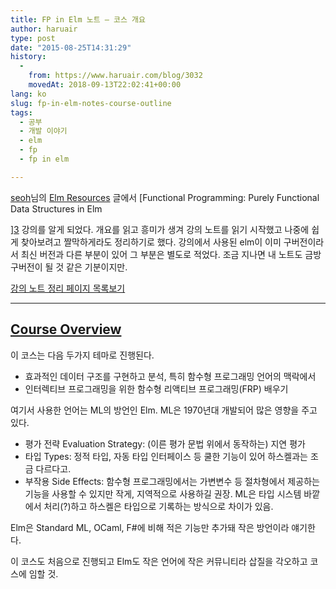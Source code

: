 ```yaml
---
title: FP in Elm 노트 – 코스 개요
author: haruair
type: post
date: "2015-08-25T14:31:29"
history:
  - 
    from: https://www.haruair.com/blog/3032
    movedAt: 2018-09-13T22:02:41+00:00
lang: ko
slug: fp-in-elm-notes-course-outline
tags:
  - 공부
  - 개발 이야기
  - elm
  - fp
  - fp in elm

---
```

[seoh][1]님의 [Elm Resources][2] 글에서 [Functional Programming: Purely Functional Data Structures in Elm
  
][3] 강의를 알게 되었다. 개요를 읽고 흥미가 생겨 강의 노트를 읽기 시작했고 나중에 쉽게 찾아보려고 짤막하게라도 정리하기로 했다. 강의에서 사용된 elm이 이미 구버전이라서 최신 버전과 다른 부분이 있어 그 부분은 별도로 적었다. 조금 지나면 내 노트도 금방 구버전이 될 것 같은 기분이지만.

[강의 노트 정리 페이지 목록보기][4]

* * *

## [Course Overview][5]

이 코스는 다음 두가지 테마로 진행된다.

  * 효과적인 데이터 구조를 구현하고 분석, 특히 함수형 프로그래밍 언어의 맥락에서
  * 인터렉티브 프로그래밍을 위한 함수형 리액티브 프로그래밍(FRP) 배우기

여기서 사용한 언어는 ML의 방언인 Elm. ML은 1970년대 개발되어 많은 영향을 주고 있다.

  * 평가 전략 Evaluation Strategy: (이른 평가 문법 위에서 동작하는) 지연 평가
  * 타입 Types: 정적 타입, 자동 타입 인터페이스 등 쿨한 기능이 있어 하스켈과는 조금 다르다고.
  * 부작용 Side Effects: 함수형 프로그래밍에서는 가변변수 등 절차형에서 제공하는 기능을 사용할 수 있지만 작게, 지역적으로 사용하길 권장. ML은 타입 시스템 바깥에서 처리(?)하고 하스켈은 타입으로 기록하는 방식으로 차이가 있음.

Elm은 Standard ML, OCaml, F#에 비해 적은 기능만 추가돼 작은 방언이라 얘기한다.

이 코스도 처음으로 진행되고 Elm도 작은 언어에 작은 커뮤니티라 삽질을 각오하고 코스에 임할 것.

 [1]: https://twitter.com/devthewild
 [2]: http://seoh.github.io/blog/2015/08/10/elm-resources/
 [3]: https://www.classes.cs.uchicago.edu/archive/2015/winter/22300-1/
 [4]: http://haruair.com/frp-in-elm
 [5]: https://www.classes.cs.uchicago.edu/archive/2015/winter/22300-1/lectures/Overview.html